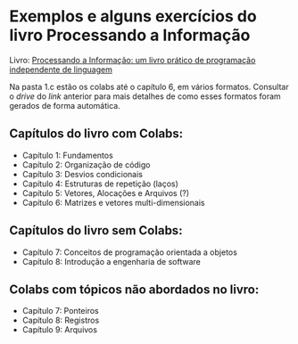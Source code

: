 # Exemplos e alguns exercícios do livro Processando a Informação

Livro: [Processando a Informação: um livro prático de programação independente de linguagem](https://editora.ufabc.edu.br/matematica-e-ciencias-da-computacao/58-processando-a-informacao)

Na pasta 1.c estão os colabs até o capítulo 6, em vários formatos. Consultar o *drive* do *link* anterior para mais detalhes de como esses formatos foram gerados de forma automática.

## Capítulos do livro com Colabs:

* Capítulo 1: Fundamentos
* Capítulo 2: Organização de código
* Capítulo 3: Desvios condicionais
* Capítulo 4: Estruturas de repetição (laços) 
* Capítulo 5: Vetores, Alocações e Arquivos (?)
* Capítulo 6: Matrizes e vetores multi-dimensionais

## Capítulos do livro sem Colabs:

* Capítulo 7: Conceitos de programação orientada a objetos
* Capítulo 8: Introdução a engenharia de software

## Colabs com tópicos não abordados no livro:

* Capítulo 7: Ponteiros
* Capítulo 8: Registros
* Capítulo 9: Arquivos

